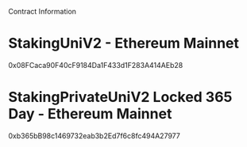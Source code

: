 Contract Information

# StakingUniV2 - Ethereum Mainnet

0x08FCaca90F40cF9184Da1F433d1F283A414AEb28

# StakingPrivateUniV2 Locked 365 Day - Ethereum Mainnet

0xb365bB98c1469732eab3b2Ed7f6c8fc494A27977
